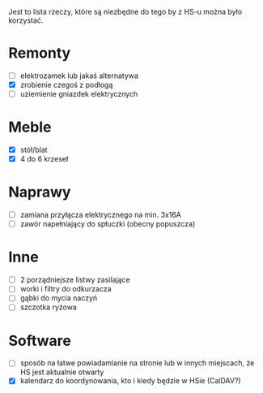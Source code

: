Jest to lista rzeczy, które są niezbędne do tego by z HS-u można było korzystać.

# Remonty

- [ ] elektrozamek lub jakaś alternatywa
- [x] zrobienie czegoś z podłogą
- [ ] uziemienie gniazdek elektrycznych

# Meble

- [x] stół/blat
- [x] 4 do 6 krzeseł

# Naprawy

- [ ] zamiana przyłącza elektrycznego na min. 3x16A
- [ ] zawór napełniający do spłuczki (obecny popuszcza)

# Inne

- [ ] 2 porządniejsze listwy zasilające
- [ ] worki i filtry do odkurzacza
- [ ] gąbki do mycia naczyń
- [ ] szczotka ryżowa

# Software

- [ ] sposób na łatwe powiadamianie na stronie lub w innych miejscach, że HS jest aktualnie otwarty
- [x] kalendarz do koordynowania, kto i kiedy będzie w HSie (CalDAV?)